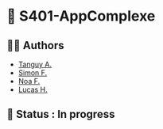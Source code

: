 # 📁 S401-AppComplexe

## 👷‍♂️ Authors
* [Tanguy A.](https://github.com/Shuuss)
* [Simon F.](https://github.com/Simonftr)
* [Noa F.](https://github.com/Noa-Frai)
* [Lucas H.](https://github.com/lucas-hatet)

## 🔧 Status : In progress